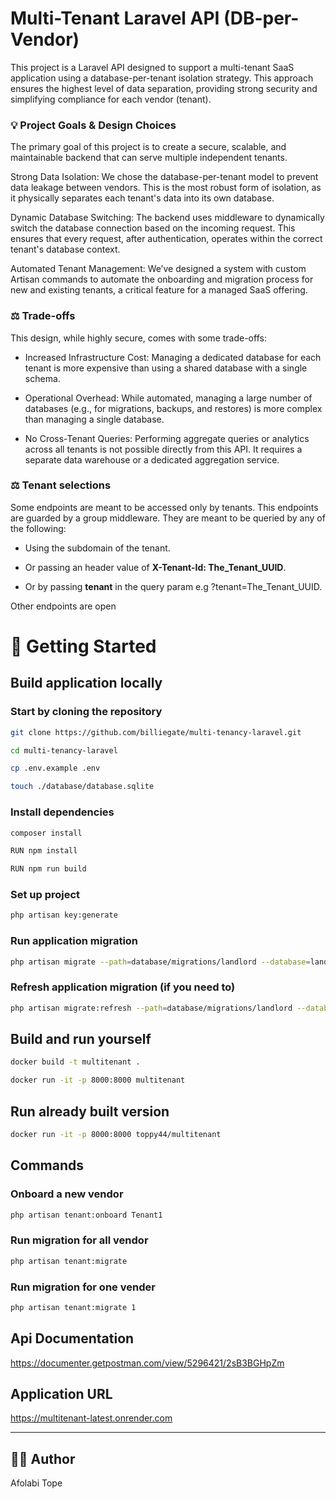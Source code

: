

# Multi-Tenant Laravel API (DB-per-Vendor)
This project is a Laravel API designed to support a multi-tenant SaaS application using a database-per-tenant isolation strategy. This approach ensures the highest level of data separation, providing strong security and simplifying compliance for each vendor (tenant).

### 💡 Project Goals & Design Choices
The primary goal of this project is to create a secure, scalable, and maintainable backend that can serve multiple independent tenants.


Strong Data Isolation: We chose the database-per-tenant model to prevent data leakage between vendors. This is the most robust form of isolation, as it physically separates each tenant's data into its own database.


Dynamic Database Switching: The backend uses middleware to dynamically switch the database connection based on the incoming request. This ensures that every request, after authentication, operates within the correct tenant's database context.


Automated Tenant Management: We’ve designed a system with custom Artisan commands to automate the onboarding and migration process for new and existing tenants, a critical feature for a managed SaaS offering.

### ⚖️ Trade-offs
This design, while highly secure, comes with some trade-offs:

- Increased Infrastructure Cost: Managing a dedicated database for each tenant is more expensive than using a shared database with a single schema.

- Operational Overhead: While automated, managing a large number of databases (e.g., for migrations, backups, and restores) is more complex than managing a single database.

- No Cross-Tenant Queries: Performing aggregate queries or analytics across all tenants is not possible directly from this API. It requires a separate data warehouse or a dedicated aggregation service.

### ⚖️ Tenant selections
Some endpoints are meant to be accessed only by tenants. This endpoints are guarded by a group middleware. They are meant to be queried by any of the following:

- Using the subdomain of the tenant.

- Or passing an header value of **X-Tenant-Id: The_Tenant_UUID**.

- Or by passing **tenant** in the query param e.g ?tenant=The_Tenant_UUID.

Other endpoints are open


# 🚀 Getting Started
## Build application locally

### Start by cloning the repository 

```bash
git clone https://github.com/billiegate/multi-tenancy-laravel.git
```

```bash
cd multi-tenancy-laravel
```

```bash
cp .env.example .env
```

```bash
touch ./database/database.sqlite
```

### Install dependencies
```bash
composer install
```

```bash
RUN npm install
```

```bash
RUN npm run build
```

### Set up project
```bash
php artisan key:generate
```

### Run application migration
```bash
php artisan migrate --path=database/migrations/landlord --database=landlord
```

### Refresh application migration (if you need to)
```bash
php artisan migrate:refresh --path=database/migrations/landlord --database=landlord
```

## Build and run yourself
```bash
docker build -t multitenant .
```
```bash
docker run -it -p 8000:8000 multitenant
```

## Run already built version
```bash
docker run -it -p 8000:8000 toppy44/multitenant
```
## Commands
### Onboard a new vendor
```bash
php artisan tenant:onboard Tenant1
```
### Run migration for all vendor
```bash
php artisan tenant:migrate
```
### Run migration for one vender
```bash
php artisan tenant:migrate 1
```
## Api Documentation
https://documenter.getpostman.com/view/5296421/2sB3BGHpZm

## Application URL
https://multitenant-latest.onrender.com

---

## 🧑‍💻 Author
Afolabi Tope

